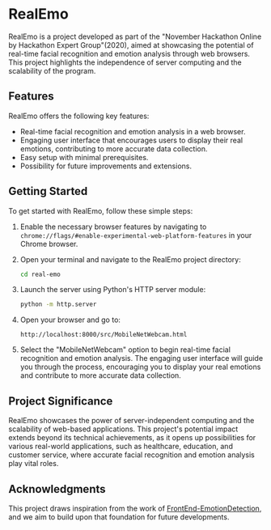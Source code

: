 # RealEmo

RealEmo is a project developed as part of the "November Hackathon Online by Hackathon Expert Group"(2020), aimed at showcasing the potential of real-time facial recognition and emotion analysis through web browsers. This project highlights the independence of server computing and the scalability of the program.

## Features

RealEmo offers the following key features:

- Real-time facial recognition and emotion analysis in a web browser.
- Engaging user interface that encourages users to display their real emotions, contributing to more accurate data collection.
- Easy setup with minimal prerequisites.
- Possibility for future improvements and extensions.

## Getting Started

To get started with RealEmo, follow these simple steps:

1. Enable the necessary browser features by navigating to `chrome://flags/#enable-experimental-web-platform-features` in your Chrome browser.

2. Open your terminal and navigate to the RealEmo project directory:

   ```bash
   cd real-emo
   ```

3. Launch the server using Python's HTTP server module:

   ```bash
   python -m http.server
   ```

4. Open your browser and go to:

   ```url
   http://localhost:8000/src/MobileNetWebcam.html
   ```

5. Select the "MobileNetWebcam" option to begin real-time facial recognition and emotion analysis. The engaging user interface will guide you through the process, encouraging you to display your real emotions and contribute to more accurate data collection.

## Project Significance

RealEmo showcases the power of server-independent computing and the scalability of web-based applications. This project's potential impact extends beyond its technical achievements, as it opens up possibilities for various real-world applications, such as healthcare, education, and customer service, where accurate facial recognition and emotion analysis play vital roles.

## Acknowledgments

This project draws inspiration from the work of [FrontEnd-EmotionDetection](https://github.com/kevinisbest/FrontEnd-EmotionDetection), and we aim to build upon that foundation for future developments.
